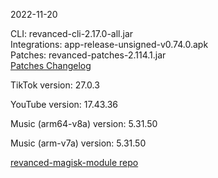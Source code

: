 2022-11-20
  
CLI: revanced-cli-2.17.0-all.jar  
Integrations: app-release-unsigned-v0.74.0.apk  
Patches: revanced-patches-2.114.1.jar  
[Patches Changelog](https://github.com/revanced/revanced-patches/releases/tag/v2.114.1)  

TikTok version: 27.0.3  

YouTube version: 17.43.36  

Music (arm64-v8a) version: 5.31.50  

Music (arm-v7a) version: 5.31.50  

[revanced-magisk-module repo](https://github.com/j-hc/revanced-magisk-module)
